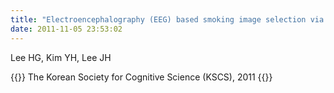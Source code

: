 ```yaml
---
title: "Electroencephalography (EEG) based smoking image selection via event-relate potential (ERP) analysis"
date: 2011-11-05 23:53:02
---
```


Lee HG, Kim YH, Lee JH

{{<format bright-green>}}
The Korean Society for Cognitive Science (KSCS), 2011
{{</format>}}